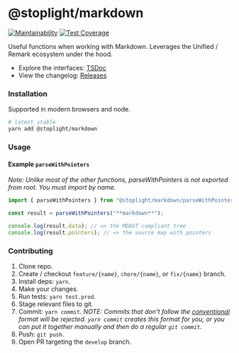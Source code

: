 # @stoplight/markdown

[![Maintainability](https://api.codeclimate.com/v1/badges/751d2319d7d0fd68d8c9/maintainability)](https://codeclimate.com/github/stoplightio/markdown/maintainability) [![Test Coverage](https://api.codeclimate.com/v1/badges/751d2319d7d0fd68d8c9/test_coverage)](https://codeclimate.com/github/stoplightio/markdown/test_coverage)

Useful functions when working with Markdown. Leverages the Unified / Remark ecosystem under the hood.

- Explore the interfaces: [TSDoc](https://stoplightio.github.io/markdown)
- View the changelog: [Releases](https://github.com/stoplightio/markdown/releases)

### Installation

Supported in modern browsers and node.

```bash
# latest stable
yarn add @stoplight/markdown
```

### Usage

#### Example `parseWithPointers`

_Note: Unlike most of the other functions, parseWithPointers is not exported from root. You must import by name._

```ts
import { parseWithPointers } from "@stoplight/markdown/parseWithPointers";

const result = parseWithPointers("**markdown**");

console.log(result.data); // => the MDAST compliant tree
console.log(result.pointers); // => the source map with pointers
```

### Contributing

1. Clone repo.
2. Create / checkout `feature/{name}`, `chore/{name}`, or `fix/{name}` branch.
3. Install deps: `yarn`.
4. Make your changes.
5. Run tests: `yarn test.prod`.
6. Stage relevant files to git.
7. Commit: `yarn commit`. _NOTE: Commits that don't follow the [conventional](https://github.com/marionebl/commitlint/tree/master/%40commitlint/config-conventional) format will be rejected. `yarn commit` creates this format for you, or you can put it together manually and then do a regular `git commit`._
8. Push: `git push`.
9. Open PR targeting the `develop` branch.
